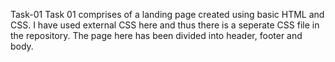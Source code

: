 Task-01
Task 01 comprises of a landing page created using basic HTML and CSS. I have used external CSS here and thus there is a seperate CSS file in the repository. The page here has been divided into header, footer and body.
